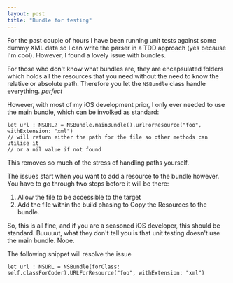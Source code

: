 ```yaml
---
layout: post
title: "Bundle for testing"
---
```


For the past couple of hours I have been running unit tests against some dummy XML data so I can write the parser in a TDD approach (yes because I'm cool). However, I found a lovely issue with bundles.

For those who don't know what bundles are, they are encapsulated folders which holds all the resources that you need without the need to know the relative or absolute path. Therefore you let the `NSBundle` class handle everything. *perfect*

However, with most of my iOS development prior, I only ever needed to use the main bundle, which can be involked as standard:

```
let url : NSURL? = NSBundle.mainBundle().urlForResource("foo", withExtension: "xml")
// will return either the path for the file so other methods can utilise it
// or a nil value if not found
```

This removes so much of the stress of handling paths yourself.

The issues start when you want to add a resource to the bundle however. You have to go through two steps before it will be there:

1. Allow the file to be accessible to the target
2. Add the file within the build phasing to Copy the Resources to the bundle.

So, this is all fine, and if you are a seasoned iOS developer, this should be standard. Buuuuut, what they don't tell you is that unit testing doesn't use the main bundle. Nope.

The following snippet will resolve the issue

```
let url : NSURL = NSBundle(forClass: self.classForCoder).URLForResource("foo", withExtension: "xml")
```


